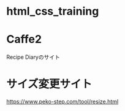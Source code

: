 # html_css_training

# Caffe2
Recipe Diaryのサイト

# サイズ変更サイト
https://www.peko-step.com/tool/resize.html
